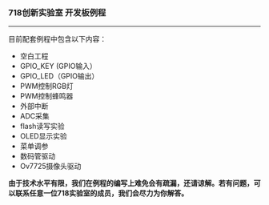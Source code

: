 ﻿### 718创新实验室 开发板例程

---

目前配套例程中包含以下内容：

* 空白工程
* GPIO_KEY (GPIO输入）
* GPIO_LED（GPIO输出）
* PWM控制RGB灯
* PWM控制蜂鸣器
* 外部中断
* ADC采集
* flash读写实验
* OLED显示实验
* 菜单调参
* 数码管驱动
* Ov7725摄像头驱动


**由于技术水平有限，我们在例程的编写上难免会有疏漏，还请谅解。若有问题，可以联系任意一位718实验室的成员，我们会尽力为你解答。**
